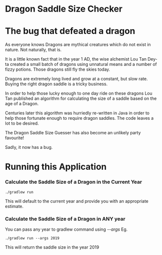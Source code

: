 # Dragon Saddle Size Checker

# The bug that defeated a dragon
As everyone knows Dragons are mythical creatures which do not exist
in nature. Not naturally, that is. 

It is a little known fact that in the year 1 AD, the wise
alchemist Lou Tan Dey-ta created a small batch
of dragons using unnatural means and a number of fizzy potions.
Those dragons still fly the skies today.

Dragons are extremely long lived and grow at a constant, but slow rate. 
Buying the right dragon saddle is a tricky business.

In order to help those lucky enough to one day ride on these dragons
Lou Tan published an algorithm for calculating the size of a saddle based
on the age of a Dragon. 

Centuries later this algorithm was hurriedly re-written in Java in
order to help those fortunate enough to require dragon saddles. The code leaves
a lot to be desired.


The Dragon Saddle Size Guesser has also become an unlikely party favourite!

Sadly, it now has a bug.

# Running this Application

### Calculate the Saddle Size of a Dragon in the Current Year

`./gradlew run`

This will default to the current year and provide you with an appropriate estimate.

### Calculate the Saddle Size of a Dragon in ANY year

You can pass any year to gradlew command using *--args <yyyymmdd>* 
Eg.

`./gradlew run --args 2019` 


This will return the saddle size in the year 2019
